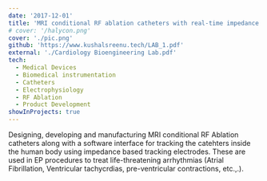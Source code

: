 ```yaml
---
date: '2017-12-01'
title: 'MRI conditional RF ablation catheters with real-time impedance based tracking'
# cover: '/halycon.png'
cover: './pic.png'
github: 'https://www.kushalsreenu.tech/LAB_1.pdf'
external: './Cardiology Bioengineering Lab.pdf' 
tech:
  - Medical Devices
  - Biomedical instrumentation
  - Catheters
  - Electrophysiology
  - RF Ablation
  - Product Development
showInProjects: true
---
```


Designing, developing and manufacturing MRI conditional RF Ablation catheters along with a software interface for tracking the catehters inside the human body using impedance based tracking electrodes. These are used in EP procedures to treat life-threatening arrhythmias (Atrial Fibrillation, Ventricular tachycrdias, pre-ventricular contractions, etc.,.). 

